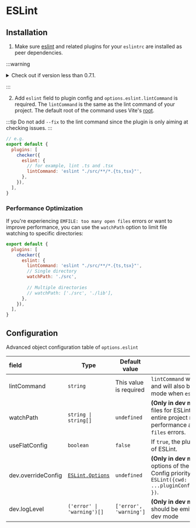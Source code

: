 # ESLint

## Installation

1. Make sure [eslint](https://www.npmjs.com/package/eslint) and related plugins for your `eslintrc` are installed as peer dependencies.

:::warning

<details>
<summary>Check out if version less than 0.7.1.</summary>

**(Optional but highly recommended)** Install `optionator@^0.9.1` with your package manager. It's needed because of ESLint dependents on it. It's probably working fine even it's not installed as it's accessed as a phantom dependency. But when you set `hoist=false` of pnpm. It won't be accessible anymore without explicit installation.

From 0.7.1, the plugin will resolve optionator from eslint's path, so no more need to install it explicitly.

</details>

:::

2. Add `eslint` field to plugin config and `options.eslint.lintCommand` is required. The `lintCommand` is the same as the lint command of your project. The default root of the command uses Vite's [root](https://vitejs.dev/config/#root).

:::tip
Do not add `--fix` to the lint command since the plugin is only aiming at checking issues.
:::

```js
// e.g.
export default {
  plugins: [
    checker({
      eslint: {
        // for example, lint .ts and .tsx
        lintCommand: 'eslint "./src/**/*.{ts,tsx}"',
      },
    }),
  ],
}
```

### Performance Optimization

If you're experiencing `EMFILE: too many open files` errors or want to improve performance, you can use the `watchPath` option to limit file watching to specific directories:

```js
export default {
  plugins: [
    checker({
      eslint: {
        lintCommand: 'eslint "./src/**/*.{ts,tsx}"',
        // Single directory
        watchPath: './src',
        
        // Multiple directories
        // watchPath: ['./src', './lib'],
      },
    }),
  ],
}
```

## Configuration

Advanced object configuration table of `options.eslint`

| field              | Type                                                                                                       | Default value          | Description                                                                                                                                                                                                              |
| :----------------- | ---------------------------------------------------------------------------------------------------------- | ---------------------- | ------------------------------------------------------------------------------------------------------------------------------------------------------------------------------------------------------------------------ |
| lintCommand        | `string`                                                                                                   | This value is required | `lintCommand` will be executed at build mode, and will also be used as default config for dev mode when `eslint.dev.eslint` is nullable.                                                                                 |
| watchPath          | `string \| string[]`                                                                                       | `undefined`            | **(Only in dev mode)** Configure path to watch files for ESLint. If not specified, will watch the entire project root. Use this to improve performance and avoid `EMFILE: too many open files` errors.              |
| useFlatConfig      | `boolean`                                                                                                  | `false`                | If `true`, the plugin will use the new [flat config](https://eslint.org/docs/latest/use/configure/configuration-files-new) of ESLint.                                                                                    |
| dev.overrideConfig | [`ESLint.Options`](https://github.com/DefinitelyTyped/DefinitelyTyped/blob/master/types/eslint/index.d.ts) | `undefined`            | **(Only in dev mode)** You can override the options of the translated from `lintCommand`. Config priority: `const eslint = new ESLint({cwd: root, ...translatedOptions, ...pluginConfig.eslint.dev?.overrideConfig, })`. |
| dev.logLevel       | `('error' \| 'warning')[]`                                                                                 | `['error', 'warning']` | **(Only in dev mode)** Which level of ESLint should be emitted to terminal and overlay in dev mode                                                                                                                       |
